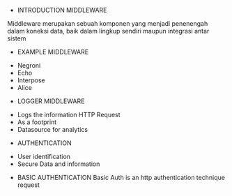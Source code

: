 * INTRODUCTION MIDDLEWARE

Middleware merupakan sebuah komponen yang menjadi penenengah dalam koneksi data, baik dalam lingkup sendiri maupun integrasi antar sistem

* EXAMPLE MIDDLEWARE
- Negroni
- Echo
- Interpose
- Alice

* LOGGER MIDDLEWARE
- Logs the information HTTP Request
- As a footprint
- Datasource for analytics

* AUTHENTICATION
- User identification
- Secure Data and information

* BASIC AUTHENTICATION
Basic Auth is an http authentication technique request